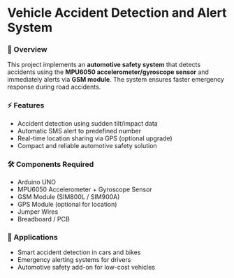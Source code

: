 # Vehicle Accident Detection and Alert System  

### 📌 Overview  
This project implements an **automotive safety system** that detects accidents using the **MPU6050 accelerometer/gyroscope sensor** and immediately alerts via **GSM module**. The system ensures faster emergency response during road accidents.  

### ⚡ Features  
- Accident detection using sudden tilt/impact data  
- Automatic SMS alert to predefined number  
- Real-time location sharing via GPS (optional upgrade)  
- Compact and reliable automotive safety solution  

### 🛠️ Components Required  
- Arduino UNO  
- MPU6050 Accelerometer + Gyroscope Sensor  
- GSM Module (SIM800L / SIM900A)  
- GPS Module (optional for location)  
- Jumper Wires  
- Breadboard / PCB  

### 🚗 Applications  
- Smart accident detection in cars and bikes  
- Emergency alerting systems for drivers  
- Automotive safety add-on for low-cost vehicles  
